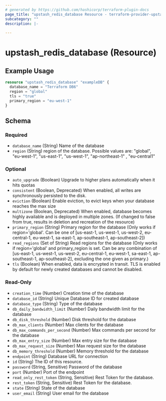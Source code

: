 ```yaml
---
# generated by https://github.com/hashicorp/terraform-plugin-docs
page_title: "upstash_redis_database Resource - terraform-provider-upstash"
subcategory: ""
description: |-
  
---
```


# upstash_redis_database (Resource)



## Example Usage

```terraform
resource "upstash_redis_database" "exampleDB" {
  database_name = "Terraform DB6"
  region = "global"
  tls = "true"
  primary_region = "eu-west-1"
}
```

<!-- schema generated by tfplugindocs -->
## Schema

### Required

- `database_name` (String) Name of the database
- `region` (String) region of the database. Possible values are: "global", "eu-west-1", "us-east-1", "us-west-1", "ap-northeast-1" , "eu-central1"

### Optional

- `auto_upgrade` (Boolean) Upgrade to higher plans automatically when it hits quotas
- `consistent` (Boolean, Deprecated) When enabled, all writes are synchronously persisted to the disk.
- `eviction` (Boolean) Enable eviction, to evict keys when your database reaches the max size
- `multizone` (Boolean, Deprecated) When enabled, database becomes highly available and is deployed in multiple zones. (If changed to false from true, results in deletion and recreation of the resource)
- `primary_region` (String) Primary region for the database (Only works if region='global'. Can be one of [us-east-1, us-west-1, us-west-2, eu-central-1, eu-west-1, sa-east-1, ap-southeast-1, ap-southeast-2])
- `read_regions` (Set of String) Read regions for the database (Only works if region='global' and primary_region is set. Can be any combination of [us-east-1, us-west-1, us-west-2, eu-central-1, eu-west-1, sa-east-1, ap-southeast-1, ap-southeast-2], excluding the one given as primary.)
- `tls` (Boolean) When enabled, data is encrypted in transit. TLS is enabled by default for newly created databases and cannot be disabled.

### Read-Only

- `creation_time` (Number) Creation time of the database
- `database_id` (String) Unique Database ID for created database
- `database_type` (String) Type of the database
- `db_daily_bandwidth_limit` (Number) Daily bandwidth limit for the database
- `db_disk_threshold` (Number) Disk threshold for the database
- `db_max_clients` (Number) Max clients for the database
- `db_max_commands_per_second` (Number) Max commands per second for the database
- `db_max_entry_size` (Number) Max entry size for the database
- `db_max_request_size` (Number) Max request size for the database
- `db_memory_threshold` (Number) Memory threshold for the database
- `endpoint` (String) Database URL for connection
- `id` (String) The ID of this resource.
- `password` (String, Sensitive) Password of the database
- `port` (Number) Port of the endpoint
- `read_only_rest_token` (String, Sensitive) Rest Token for the database.
- `rest_token` (String, Sensitive) Rest Token for the database.
- `state` (String) State of the database
- `user_email` (String) User email for the database
